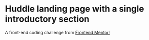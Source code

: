 # Huddle landing page with a single introductory section
A front-end coding challenge from <a href="https://www.frontendmentor.io/home" target="_blank">Frontend Mentor!</a><br/>
